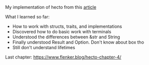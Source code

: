 My implementation of hecto from this [article](https://www.flenker.blog/hecto/)


What I learned so far:
- How to work with structs, traits, and implementations
- Discovered how to do basic work with terminals
- Understood the differences between &str and String
- Finally understood Result and Option. Don't know about box tho
- Still don't understand lifetimes




Last chapter: https://www.flenker.blog/hecto-chapter-4/
